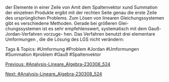 der Elemente in einer Zeile von Amit dem Spaltenvektor xund Summation der einzelnen Produkte
ergibt mit der rechten Seite genau die erste Zeile des ursprünglichen Problems.
Zum Lösen von linearen Gleichungssystemen gibt es verschiedene Methoden. Gerade bei größeren Glei-
chungssystemen ist es sehr empfehlenswert, systematisch mit dem Gauß-Jordan-Verfahren vorzuge-
hen. Das Verfahren benutzt drei elementare Umformungen , die die Lösung des LGS nicht verändern:

   Tags & Topics:
   #Umformung
   #Problem
   #Jordan
   #Umformungen
   #Summation
   #problem
   #Gauß
   #Spaltenvektor

[Previous: #Analysis-Lineare_Algebra-230308_524](Analysis-Lineare_Algebra-230308_524.md)

[Next: #Analysis-Lineare_Algebra-230308_524](Analysis-Lineare_Algebra-230308_524.md)
